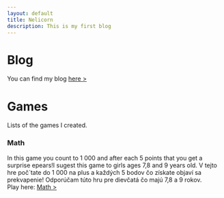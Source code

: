 ```yaml
---
layout: default
title: Nelicorn
description: This is my first blog
---
```


# Blog
You can find my blog [here >](./blog/)

# Games
Lists of the games I created.

### Math
In this game you count to 1 000 and after each 5 points that you get a surprise epears!I sugest this game to girls ages 7,8 and 9 years old.
V tejto hre poč´tate do 1 000 na plus a každých 5 bodov čo získate objaví sa prekvapenie! Odporúčam túto hru pre dievčatá čo majú 7,8 a 9 rokov.  
Play here: [Math >](/MAThra.html)

